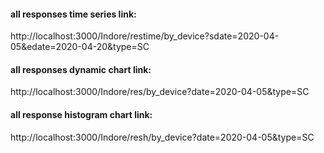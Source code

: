 #### all responses time series link:
http://localhost:3000/Indore/restime/by_device?sdate=2020-04-05&edate=2020-04-20&type=SC

#### all responses dynamic chart link:
http://localhost:3000/Indore/res/by_device?date=2020-04-05&type=SC

#### all response histogram chart link:
http://localhost:3000/Indore/resh/by_device?date=2020-04-05&type=SC